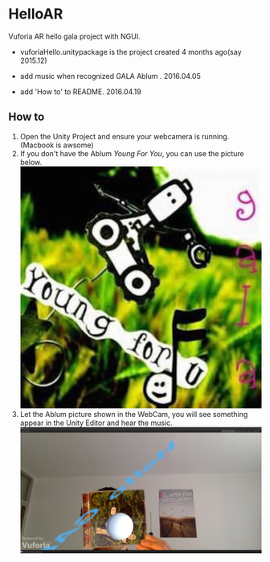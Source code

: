 # HelloAR
Vuforia AR hello gala project with NGUI.

- vuforiaHello.unitypackage is the project created 4 months ago(say 2015.12)

- add music when recognized GALA Ablum . 2016.04.05
- add 'How to' to README. 2016.04.19

## How to
1. Open the Unity Project and ensure your webcamera is running.(Macbook is awsome)
2. If you don't have the Ablum *Young For You*, you can use the picture below.   
![Ablum](/Assets/Editor/QCAR/ImageTargetTextures/mAR/gala_scaled.jpg)
3. Let the Ablum picture shown in the WebCam, you will see something appear in the Unity Editor and hear the music.
![Tracked](/Pics/Tracked.png)

